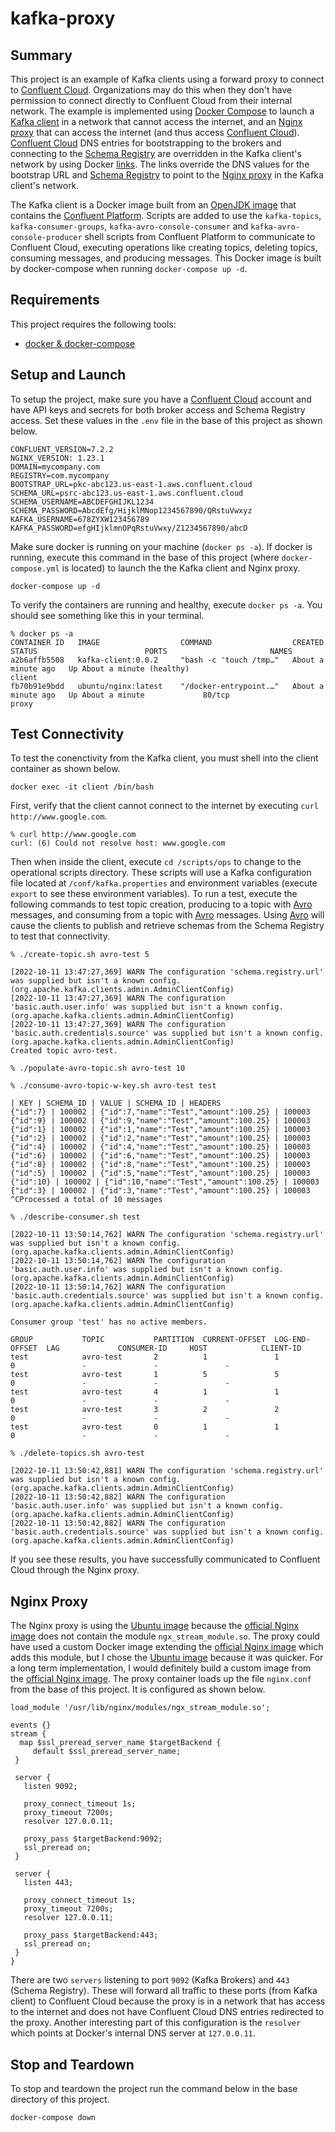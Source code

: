 # kafka-proxy

## Summary

This project is an example of Kafka clients using a forward proxy to connect to [Confluent Cloud](https://www.confluent.io/confluent-cloud). Organizations may do this when they don't have permission to connect directly to Confluent Cloud from their internal network. The example is implemented using [Docker Compose](https://docs.docker.com/compose/compose-file/compose-file-v3/) to launch a [Kafka client](https://docs.confluent.io/platform/current/clients/index.html) in a network that cannot access the internet, and an [Nginx proxy](https://docs.nginx.com/nginx/admin-guide/web-server/reverse-proxy/) that can access the internet (and thus access [Confluent Cloud](https://www.confluent.io/confluent-cloud)). [Confluent Cloud](https://www.confluent.io/confluent-cloud) DNS entries for bootstrapping to the brokers and connecting to the [Schema Registry](https://docs.confluent.io/platform/current/schema-registry/index.html) are overridden in the Kafka client's network by using Docker [links](https://docs.docker.com/network/links/). The links override the DNS values for the bootstrap URL and [Schema Registry](https://docs.confluent.io/platform/current/schema-registry/index.html) to point to the [Nginx proxy](https://docs.nginx.com/nginx/admin-guide/web-server/reverse-proxy/) in the Kafka client's network. 

The Kafka client is a Docker image built from an [OpenJDK image](https://hub.docker.com/_/openjdk) that contains the [Confluent Platform](https://docs.confluent.io/platform/current/installation/installing_cp/zip-tar.html). Scripts are added to use the `kafka-topics`, `kafka-consumer-groups`, `kafka-avro-console-consumer` and `kafka-avro-console-producer` shell scripts from Confluent Platform to communicate to Confluent Cloud, executing operations like creating topics, deleting topics, consuming messages, and producing messages. This Docker image is built by docker-compose when  running `docker-compose up -d`.

## Requirements

This project requires the following tools:

* [docker & docker-compose](https://desktop.docker.com/mac/main/amd64/Docker.dmg?utm_source=docker&utm_medium=webreferral&utm_campaign=dd-smartbutton&utm_location=module)

## Setup and Launch 

To setup the project, make sure you have a [Confluent Cloud](https://www.confluent.io/confluent-cloud) account and have API keys and secrets for both broker access and Schema Registry access. Set these values in the `.env` file in the base of this project as shown below.
```
CONFLUENT_VERSION=7.2.2
NGINX_VERSION: 1.23.1
DOMAIN=mycompany.com
REGISTRY=com.mycompany
BOOTSTRAP_URL=pkc-abc123.us-east-1.aws.confluent.cloud
SCHEMA_URL=psrc-abc123.us-east-1.aws.confluent.cloud
SCHEMA_USERNAME=ABCDEFGHIJKL1234
SCHEMA_PASSWORD=AbcdEfg/HijklMNop1234567890/QRstuVwxyz
KAFKA_USERNAME=678ZYXW123456789
KAFKA_PASSWORD=efgHIjklmnOPqRstuVwxy/Z1234567890/abcD
```
Make sure docker is running on your machine (`docker ps -a`). If docker is running, execute this command in the base of this project (where `docker-compose.yml` is located) to launch the the Kafka client and Nginx proxy.
```
docker-compose up -d
```
To verify the containers are running and healthy, execute `docker ps -a`. You should see something like this in your terminal.
```
% docker ps -a
CONTAINER ID   IMAGE                  COMMAND                  CREATED              STATUS                        PORTS                       NAMES
a2b6affb5508   kafka-client:0.0.2     "bash -c 'touch /tmp…"   About a minute ago   Up About a minute (healthy)                               client
fb70b91e9bdd   ubuntu/nginx:latest    "/docker-entrypoint.…"   About a minute ago   Up About a minute             80/tcp                      proxy
```

## Test Connectivity

To test the conenctivity from the Kafka client, you must shell into the client container as shown below.
```
docker exec -it client /bin/bash
```
First, verify that the client cannot connect to the internet by executing `curl http://www.google.com`.
```
% curl http://www.google.com
curl: (6) Could not resolve host: www.google.com
```
Then when inside the client, execute `cd /scripts/ops` to change to the operational scripts directory. These scripts will use a Kafka configuration file located at `/conf/kafka.properties` and environment variables (execute `export` to see these environment variables). To run a test, execute the following commands to test topic creation, producing to a topic with [Avro](https://avro.apache.org/) messages, and consuming from a topic with [Avro](https://avro.apache.org/) messages. Using [Avro](https://avro.apache.org/) will cause the clients to publish and retrieve schemas from the Schema Registry to test that connectivity.
```
% ./create-topic.sh avro-test 5

[2022-10-11 13:47:27,369] WARN The configuration 'schema.registry.url' was supplied but isn't a known config. (org.apache.kafka.clients.admin.AdminClientConfig)
[2022-10-11 13:47:27,369] WARN The configuration 'basic.auth.user.info' was supplied but isn't a known config. (org.apache.kafka.clients.admin.AdminClientConfig)
[2022-10-11 13:47:27,369] WARN The configuration 'basic.auth.credentials.source' was supplied but isn't a known config. (org.apache.kafka.clients.admin.AdminClientConfig)
Created topic avro-test.

% ./populate-avro-topic.sh avro-test 10

% ./consume-avro-topic-w-key.sh avro-test test

| KEY | SCHEMA_ID | VALUE | SCHEMA_ID | HEADERS
{"id":7} | 100002 | {"id":7,"name":"Test","amount":100.25} | 100003
{"id":9} | 100002 | {"id":9,"name":"Test","amount":100.25} | 100003
{"id":1} | 100002 | {"id":1,"name":"Test","amount":100.25} | 100003
{"id":2} | 100002 | {"id":2,"name":"Test","amount":100.25} | 100003
{"id":4} | 100002 | {"id":4,"name":"Test","amount":100.25} | 100003
{"id":6} | 100002 | {"id":6,"name":"Test","amount":100.25} | 100003
{"id":8} | 100002 | {"id":8,"name":"Test","amount":100.25} | 100003
{"id":5} | 100002 | {"id":5,"name":"Test","amount":100.25} | 100003
{"id":10} | 100002 | {"id":10,"name":"Test","amount":100.25} | 100003
{"id":3} | 100002 | {"id":3,"name":"Test","amount":100.25} | 100003
^CProcessed a total of 10 messages

% ./describe-consumer.sh test

[2022-10-11 13:50:14,762] WARN The configuration 'schema.registry.url' was supplied but isn't a known config. (org.apache.kafka.clients.admin.AdminClientConfig)
[2022-10-11 13:50:14,762] WARN The configuration 'basic.auth.user.info' was supplied but isn't a known config. (org.apache.kafka.clients.admin.AdminClientConfig)
[2022-10-11 13:50:14,762] WARN The configuration 'basic.auth.credentials.source' was supplied but isn't a known config. (org.apache.kafka.clients.admin.AdminClientConfig)

Consumer group 'test' has no active members.

GROUP           TOPIC           PARTITION  CURRENT-OFFSET  LOG-END-OFFSET  LAG             CONSUMER-ID     HOST            CLIENT-ID
test            avro-test       2          1               1               0               -               -               -
test            avro-test       1          5               5               0               -               -               -
test            avro-test       4          1               1               0               -               -               -
test            avro-test       3          2               2               0               -               -               -
test            avro-test       0          1               1               0               -               -               -

% ./delete-topics.sh avro-test

[2022-10-11 13:50:42,881] WARN The configuration 'schema.registry.url' was supplied but isn't a known config. (org.apache.kafka.clients.admin.AdminClientConfig)
[2022-10-11 13:50:42,882] WARN The configuration 'basic.auth.user.info' was supplied but isn't a known config. (org.apache.kafka.clients.admin.AdminClientConfig)
[2022-10-11 13:50:42,882] WARN The configuration 'basic.auth.credentials.source' was supplied but isn't a known config. (org.apache.kafka.clients.admin.AdminClientConfig)
```
If you see these results, you have successfully communicated to Confluent Cloud through the Nginx proxy.

## Nginx Proxy

The Nginx proxy is using the [Ubuntu image](https://hub.docker.com/r/ubuntu/nginx) because the [official Nginx image](https://hub.docker.com/_/nginx) does not contain the module `ngx_stream_module.so`. The proxy could have used a custom Docker image extending the [official Nginx image](https://hub.docker.com/_/nginx) which adds this module, but I chose the [Ubuntu image](https://hub.docker.com/r/ubuntu/nginx) because it was quicker. For a long term implementation, I would definitely build a custom image from the [official Nginx image](https://hub.docker.com/_/nginx). The proxy container loads up the file `nginx.conf` from the base of this project. It is configured as shown below.
```
load_module '/usr/lib/nginx/modules/ngx_stream_module.so';

events {}
stream {
  map $ssl_preread_server_name $targetBackend {
     default $ssl_preread_server_name;
 }

 server {
   listen 9092;

   proxy_connect_timeout 1s;
   proxy_timeout 7200s;
   resolver 127.0.0.11;

   proxy_pass $targetBackend:9092;
   ssl_preread on;
 }

 server {
   listen 443;

   proxy_connect_timeout 1s;
   proxy_timeout 7200s;
   resolver 127.0.0.11;

   proxy_pass $targetBackend:443;
   ssl_preread on;
 }
}
```
There are two `servers` listening to port `9092` (Kafka Brokers) and `443` (Schema Registry). These will forward all traffic to these ports (from Kafka client) to Confluent Cloud because the proxy is in a network that has access to the internet and does not have Confluent Cloud DNS entries redirected to the proxy. Another interesting part of this configuration is the `resolver` which points at Docker's internal DNS server at `127.0.0.11`.

## Stop and Teardown

To stop and teardown the project run the command below in the base directory of this project.
```
docker-compose down
``` 

